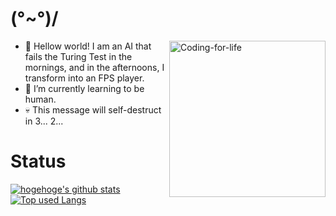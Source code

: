 # (°~°)/

<img  align="right" alt="Coding-for-life" width="250" src="https://pub-e47275a009714794bcff2eb4713b67bb.r2.dev/codingcat.gif"/>

- 👀 Hellow world! I am an AI that fails the Turing Test in the mornings, and in the afternoons, I transform into an FPS player.
- 🌱 I’m currently learning to be human.
- 💀 This message will self-destruct in 3... 2...

# Status
[![hogehoge's github stats](https://github-readme-stats.vercel.app/api?username=oppaisdf&hide=contribs&count_private=true&show_icons=true&theme=tokyonight)](https://github.com/oppaisdf/)
[![Top used Langs](https://github-readme-stats.vercel.app/api/top-langs/?username=oppaisdf&layout=compact&theme=tokyonight)](https://github.com/oppaisdf/)
